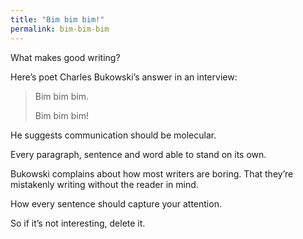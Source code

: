 ```yaml
---
title: "Bim bim bim!"
permalink: bim-bim-bim
---
```

What makes good writing?

Here’s poet Charles Bukowski’s answer in an interview:

> Bim bim bim.
> 
> Bim bim bim!

He suggests communication should be molecular.

Every paragraph, sentence and word able to stand on its own.

Bukowski complains about how most writers are boring. That they’re mistakenly writing without the reader in mind.

How every sentence should capture your attention.

So if it’s not interesting, delete it.
